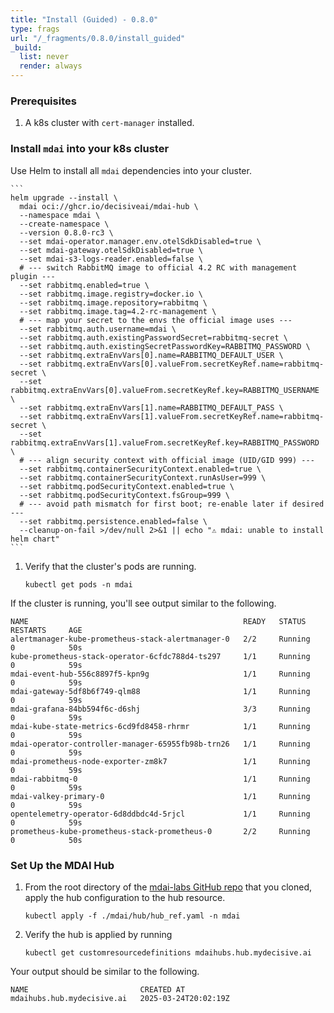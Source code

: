 ```yaml
---
title: "Install (Guided) - 0.8.0"
type: frags
url: "/_fragments/0.8.0/install_guided"
_build:
  list: never
  render: always
---
```


### Prerequisites

1. A k8s cluster with `cert-manager` installed.

### Install `mdai` into your k8s cluster

Use Helm to install all `mdai` dependencies into your cluster.

    ```
    helm upgrade --install \
      mdai oci://ghcr.io/decisiveai/mdai-hub \
      --namespace mdai \
      --create-namespace \
      --version 0.8.0-rc3 \
      --set mdai-operator.manager.env.otelSdkDisabled=true \
      --set mdai-gateway.otelSdkDisabled=true \
      --set mdai-s3-logs-reader.enabled=false \
      # --- switch RabbitMQ image to official 4.2 RC with management plugin ---
      --set rabbitmq.enabled=true \
      --set rabbitmq.image.registry=docker.io \
      --set rabbitmq.image.repository=rabbitmq \
      --set rabbitmq.image.tag=4.2-rc-management \
      # --- map your secret to the envs the official image uses ---
      --set rabbitmq.auth.username=mdai \
      --set rabbitmq.auth.existingPasswordSecret=rabbitmq-secret \
      --set rabbitmq.auth.existingSecretPasswordKey=RABBITMQ_PASSWORD \
      --set rabbitmq.extraEnvVars[0].name=RABBITMQ_DEFAULT_USER \
      --set rabbitmq.extraEnvVars[0].valueFrom.secretKeyRef.name=rabbitmq-secret \
      --set rabbitmq.extraEnvVars[0].valueFrom.secretKeyRef.key=RABBITMQ_USERNAME \
      --set rabbitmq.extraEnvVars[1].name=RABBITMQ_DEFAULT_PASS \
      --set rabbitmq.extraEnvVars[1].valueFrom.secretKeyRef.name=rabbitmq-secret \
      --set rabbitmq.extraEnvVars[1].valueFrom.secretKeyRef.key=RABBITMQ_PASSWORD \
      # --- align security context with official image (UID/GID 999) ---
      --set rabbitmq.containerSecurityContext.enabled=true \
      --set rabbitmq.containerSecurityContext.runAsUser=999 \
      --set rabbitmq.podSecurityContext.enabled=true \
      --set rabbitmq.podSecurityContext.fsGroup=999 \
      # --- avoid path mismatch for first boot; re-enable later if desired ---
      --set rabbitmq.persistence.enabled=false \
      --cleanup-on-fail >/dev/null 2>&1 || echo "⚠️ mdai: unable to install helm chart"
    ```

1. Verify that the cluster's pods are running.

    ```
    kubectl get pods -n mdai
    ```

If the cluster is running, you'll see output similar to the following.

```
NAME                                                READY   STATUS    RESTARTS     AGE
alertmanager-kube-prometheus-stack-alertmanager-0   2/2     Running   0            50s
kube-prometheus-stack-operator-6cfdc788d4-ts297     1/1     Running   0            59s
mdai-event-hub-556c8897f5-kpn9g                     1/1     Running   0            59s
mdai-gateway-5df8b6f749-qlm88                       1/1     Running   0            59s
mdai-grafana-84bb594f6c-d6shj                       3/3     Running   0            59s
mdai-kube-state-metrics-6cd9fd8458-rhrmr            1/1     Running   0            59s
mdai-operator-controller-manager-65955fb98b-trn26   1/1     Running   0            59s
mdai-prometheus-node-exporter-zm8k7                 1/1     Running   0            59s
mdai-rabbitmq-0                                     1/1     Running   0            59s
mdai-valkey-primary-0                               1/1     Running   0            59s
opentelemetry-operator-6d8ddbdc4d-5rjcl             1/1     Running   0            59s
prometheus-kube-prometheus-stack-prometheus-0       2/2     Running   0            50s
```

### Set Up the MDAI Hub

1. From the root directory of the [mdai-labs GitHub repo](https://github.com/DecisiveAI/mdai-labs) that you cloned, apply the hub configuration to the hub resource.
   ```
   kubectl apply -f ./mdai/hub/hub_ref.yaml -n mdai
   ```

2. Verify the hub is applied by running

   ```
   kubectl get customresourcedefinitions mdaihubs.hub.mydecisive.ai
   ```

Your output should be similar to the following.
```
NAME                         CREATED AT
mdaihubs.hub.mydecisive.ai   2025-03-24T20:02:19Z
```